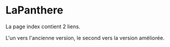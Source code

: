 # LaPanthere

La page index contient 2 liens. 

L'un vers l'ancienne version, le second vers la version améliorée.
